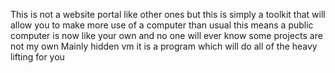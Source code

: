 This is not a website portal like other ones but this is simply a toolkit that will allow you to make more use of a computer than usual this means a public computer is now like your own and no one will ever know some projects are not my own Mainly hidden vm it is a program which will do all of the heavy lifting for you 
